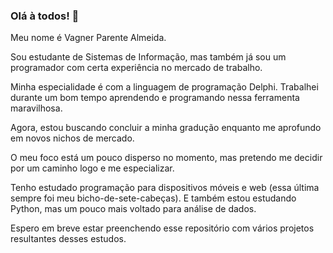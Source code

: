 ### Olá à todos! 👋

Meu nome é Vagner Parente Almeida.

Sou estudante de Sistemas de Informação, mas também já sou um programador com certa experiência no mercado de trabalho.

Minha especialidade é com a linguagem de programação Delphi. Trabalhei durante um bom tempo aprendendo e programando nessa ferramenta maravilhosa.

Agora, estou buscando concluir a minha gradução enquanto me aprofundo em novos nichos de mercado.

O meu foco está um pouco disperso no momento, mas pretendo me decidir por um caminho logo e me especializar.

Tenho estudado programação para dispositivos móveis e web (essa última sempre foi meu bicho-de-sete-cabeças). E também estou estudando Python, mas um pouco mais voltado para análise de dados.

Espero em breve estar preenchendo esse repositório com vários projetos resultantes desses estudos.

<!--
**vpalmeida/vpalmeida** is a ✨ _special_ ✨ repository because its `README.md` (this file) appears on your GitHub profile.

Here are some ideas to get you started:

- 🔭 I’m currently working on ...
- 🌱 I’m currently learning ...
- 👯 I’m looking to collaborate on ...
- 🤔 I’m looking for help with ...
- 💬 Ask me about ...
- 📫 How to reach me: ...
- 😄 Pronouns: ...
- ⚡ Fun fact: ...
-->
